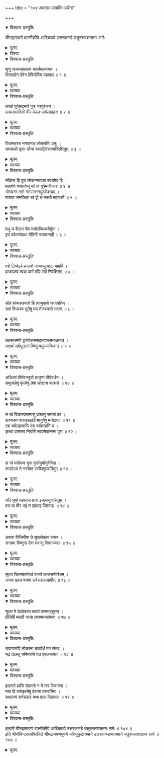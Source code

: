 +++
title = "१०४ अवतार-समाप्ति-प्रर्थना"

+++

<details open><summary>विश्वास-प्रस्तुतिः</summary>

श्रीमद्रामायणे वाल्मीकीये आदिकाव्ये उत्तरकाण्डे चतुरुत्तरशततमः सर्गः
</details>

<details><summary>मूलम्</summary>

श्रीमद्रामायणे वाल्मीकीये आदिकाव्ये उत्तरकाण्डे चतुरुत्तरशततमः सर्गः
</details>

<details><summary>विषयाः</summary>

रुद्रेण रामं प्रति  
तस्य जगत्-सृष्ट्य्-आदि-कर्तृत्व--गुण-वर्णन-पूर्वकं  
रामावतार-प्रयोजन-भूत--रावण-वधस्य  
निर्वृत्तत्वोक्ति-पूर्वक--  
स्वावास-प्रतिनिवर्तन--प्रार्थना-रूप--चतुर्-मुख-संदेश-निवेदने  
तेन तद्-अभ्युपगमः ॥ १ ॥
</details>

<details open><summary>विश्वास-प्रस्तुतिः</summary>

शृणु राजन्महासत्व यदर्थमहमागतः ।  
पितामहेन देवेन प्रेषितोस्मि महाबल ॥ १ ॥
</details>

<details><summary>मूलम्</summary>

शृणु राजन्महासत्व यदर्थमहमागतः ।  
पितामहेन देवेन प्रेषितोस्मि महाबल ॥ १ ॥
</details>

<details><summary>व्याख्या</summary>

येन संदेशः कृतः स पितामह एवेत्याह – पितामहेनेति ॥ १ ॥
</details>

<details open><summary>विश्वास-प्रस्तुतिः</summary>

तवाहं पूर्वसद्भावे पुत्रः परपुरंजय ।  
मायासंभावितो वीर कालः सर्वसमाहरः ॥ २ ॥
</details>

<details><summary>मूलम्</summary>

तवाहं पूर्वसद्भावे पुत्रः परपुरंजय ।  
मायासंभावितो वीर कालः सर्वसमाहरः ॥ २ ॥
</details>

<details><summary>व्याख्या</summary>

अहं च न तापसः किंतु काल इत्याह – तवाहमित्यादि । पूर्वसद्भावे पूर्वजन्मनि अहं तव पुत्रः । सर्वसमाहरः कालरुद्र इति यावत् । परपुरंजयः त्रिपुरसंहारकः । तवाहं पूर्वके भावे पुत्रः परपुरंजय इति च पाठः । केवलं यमस्य पूर्वभावादुत्थितत्वाभावात् मायासंभावितः मायया उत्पादितः ॥ २ ॥
</details>

<details open><summary>विश्वास-प्रस्तुतिः</summary>

पितामहश्च भगवानाह लोकपतिः प्रभुः ।  
समयस्ते कृतः सौम्य स्वाल्ँलोकान्परिरक्षितुम् ॥ ३ ॥
</details>

<details><summary>मूलम्</summary>

पितामहश्च भगवानाह लोकपतिः प्रभुः ।  
समयस्ते कृतः सौम्य स्वाल्ँलोकान्परिरक्षितुम् ॥ ३ ॥
</details>

<details><summary>व्याख्या</summary>

पितामहवाक्यमाह – पितामहश्चेत्यादि । स्वान् ब्रह्मलोकादीन् । परिरक्षितुं ते समयः । स्वलोकं प्राप्तुं समय इत्यर्थः । लोकान्त्संपरिरक्षितुमिति च पाठः ॥ ३ ॥
</details>

<details open><summary>विश्वास-प्रस्तुतिः</summary>

संक्षिप्य हि पुरा लोकान्मायया स्वयमेव हि ।  
महार्णवे शयानोप्नु मां त्वं पूर्वमजीजनः ॥ ४ ॥  
भोगवन्तं ततो नागमनन्तमुदकेशयम् ।  
मायया जनयित्वा त्वं द्वौ च सत्त्वौ महाबलौ ॥ ५ ॥
</details>

<details><summary>मूलम्</summary>

संक्षिप्य हि पुरा लोकान्मायया स्वयमेव हि ।  
महार्णवे शयानोप्नु मां त्वं पूर्वमजीजनः ॥ ४ ॥  
भोगवन्तं ततो नागमनन्तमुदकेशयम् ।  
मायया जनयित्वा त्वं द्वौ च सत्त्वौ महाबलौ ॥ ५ ॥
</details>

<details><summary>व्याख्या</summary>

न केवलं त्वं रक्षकः किंतु संहर्ता स्रष्टा चेत्याह-संक्षिप्येत्यादि । लोकान् चराचरात्मकाः प्रजाः । मायया विचित्रशक्त्या । जनयित्वा । त्वं महाकालाग्निरूपः । सत्त्वौ प्राणिनौ । अजीजन इत्यनुषङ्गः ॥ ४-५ ॥
</details>

<details open><summary>विश्वास-प्रस्तुतिः</summary>

मधु च कैटभं चैव ययोरस्थिचयैर्वृता ।  
इयं पर्वतसंबाधा मेदिनी चाभवन्मही ॥ ६ ॥
</details>

<details><summary>मूलम्</summary>

मधु च कैटभं चैव ययोरस्थिचयैर्वृता ।  
इयं पर्वतसंबाधा मेदिनी चाभवन्मही ॥ ६ ॥
</details>

<details><summary>व्याख्या</summary>

कौ तावित्यत आह -मधुं च कैटभं चैवेति ॥ तत्र मधुः जलोत्पन्नमकारादिवत् मेदःप्रधानः । कैटभस्तु कमठशुक्त्यादिवत् अस्थिप्रधानः । तत्सृष्टिप्रयोजनमाह – ययोरित्यादि । ययोरस्थिचयैर्वृता इयं मही पर्वतसंबाधा सती मेदिनी तन्मेदोयुक्ता । पृषोदरादित्वात्सकारलोपः । अस्थिचयैः शिलापर्वतस्थितिहेतुभूता मेदोमयत्वाद्वृक्षलता -द्युत्पत्तिहेतुर्मृदु प्रदेशाच्चाभूदित्यर्थः ॥ ६ ॥
</details>

<details open><summary>विश्वास-प्रस्तुतिः</summary>

पद्मे दिव्येऽर्कसंकाशे नाभ्यामुत्पाद्य मामपि ।  
प्राजापत्यं त्वया कर्म मयि सर्वं निवेशितम् ॥ ७ ॥
</details>

<details><summary>मूलम्</summary>

पद्मे दिव्येऽर्कसंकाशे नाभ्यामुत्पाद्य मामपि ।  
प्राजापत्यं त्वया कर्म मयि सर्वं निवेशितम् ॥ ७ ॥
</details>

<details><summary>व्याख्या</summary>

मां त्वं पूर्वमजीजन इत्येतद्विवृणोति – पद्म इत्यादि ॥ नाभ्यां वर्तमाने पद्मे नाभिकमले मामुत्पाद्य मयि प्राजापत्यं प्रजापतित्वं निवेशितं । मम प्रजापतित्वं दत्तवानसीत्यर्थः ॥ ७ ॥
</details>

<details open><summary>विश्वास-प्रस्तुतिः</summary>

सोहं संन्यस्तभारो हि त्वामुपासे जगत्पतिम् ।  
रक्षां विधत्स्व भूतेषु मम तेजस्करो भवान् ॥ ८ ॥
</details>

<details><summary>मूलम्</summary>

सोहं संन्यस्तभारो हि त्वामुपासे जगत्पतिम् ।  
रक्षां विधत्स्व भूतेषु मम तेजस्करो भवान् ॥ ८ ॥
</details>

<details><summary>व्याख्या</summary>

त्वयि संन्यस्तभारः अहं त्वामुपासे निरन्तरं चिन्तयामि । भूतेषु मत्सृष्टेषु रक्षां विधत्व ॥ ८ ॥
</details>

<details open><summary>विश्वास-प्रस्तुतिः</summary>

ततस्त्वमपि दुर्धर्षात्तस्माद्भावात्सनातनात् ।  
रक्षार्थं सर्वभूतानां विष्णुत्वमुपजग्मिवान् ॥ ९ ॥
</details>

<details><summary>मूलम्</summary>

ततस्त्वमपि दुर्धर्षात्तस्माद्भावात्सनातनात् ।  
रक्षार्थं सर्वभूतानां विष्णुत्वमुपजग्मिवान् ॥ ९ ॥
</details>

<details><summary>व्याख्या</summary>

ततः मत्कृतभारसमर्पणेन दुर्धर्षात् दुर्ज्ञेयात् सनातनान्नित्यात् भावात् परवासुदेवस्वभावात्सर्वभूतानां रक्षार्थं विष्णुत्वमुपजग्मिवान् प्राप्तवान् । रक्षां विधास्यन्भूतानामिति च पाठः । यद्वा सनातनात्तस्मात् वासुदेवविग्रहात् । अदित्यां विष्णुत्वमुपजग्मिवानित्यर्थः । परवासुदेवस्त्वं प्रथमं ब्रह्मरुद्रमध्ये आदिविष्णुतयावतीर्णो -सीत्यर्थः ॥ ९ ॥
</details>

<details open><summary>विश्वास-प्रस्तुतिः</summary>

अदित्यां वीर्यवान्पुत्रो भ्रातॄणां वीर्यवर्धनः ।  
समुत्पन्नेषु कृत्येषु तेषां साह्याय कल्पसे ॥ १० ॥
</details>

<details><summary>मूलम्</summary>

अदित्यां वीर्यवान्पुत्रो भ्रातॄणां वीर्यवर्धनः ।  
समुत्पन्नेषु कृत्येषु तेषां साह्याय कल्पसे ॥ १० ॥
</details>

<details><summary>व्याख्या</summary>

अथ तस्मादुपेन्द्रावतारमाह-अदित्यामिति ॥ भ्रातॄणां इन्द्रादीनां । वीर्यवर्धनः सन् लोकस्य कृत्येषु रक्षणकार्येषूत्पन्नेषु साह्याय तत्संपादनयोग्यत्वाय । कल्पसे ततोलोकसंरक्षणार्थमुपेन्द्रोऽभूरित्यर्थः ॥ १० ॥
</details>

<details open><summary>विश्वास-प्रस्तुतिः</summary>

स त्वं वित्रास्यमानासु प्रजासु जगतां वर ।  
रावणस्य वधाकाङ्क्षी मानुषेषु मनोदधाः ॥ ११ ॥  
दश वर्षसहस्राणि दश वर्षशतानि च ।  
कृत्वा वासस्य नियतिं स्वयमेवात्मना पुरा ॥ १२ ॥
</details>

<details><summary>मूलम्</summary>

स त्वं वित्रास्यमानासु प्रजासु जगतां वर ।  
रावणस्य वधाकाङ्क्षी मानुषेषु मनोदधाः ॥ ११ ॥  
दश वर्षसहस्राणि दश वर्षशतानि च ।  
कृत्वा वासस्य नियतिं स्वयमेवात्मना पुरा ॥ १२ ॥
</details>

<details><summary>व्याख्या</summary>

एवं महाविष्णुरूपादुपेन्द्रावतारमुक्त्वा पुरस्ताद्रामावतारमाह- स त्वमिति ॥ हे जगतां वर प्रजासु वित्रास्यमानासु सतीषु रावणस्य वधाकाङ्क्षी सन् । स त्वमुज्जास्यमानासु प्रजासु जगतो वरेति च पाठः । आत्मना स्वातंत्र्येण स्वयमेव । पुरा दश वर्षसहस्राणि दश वर्षशतानि च वासस्य नियतिं वासस्य नियमं । कृत्वा । वासस्य नियममिति च पाठः । मानुषेषु मनोधा इति श्लोकद्वयमेकान्वयम् ॥ ११-१२ ॥
</details>

<details open><summary>विश्वास-प्रस्तुतिः</summary>

स त्वं मनोमयः पुत्रः पूर्णायुर्मानुषेष्विह ।  
कालोऽयं ते नरश्रेष्ठ समीपमुपवर्तितुम् ॥ १३ ॥
</details>

<details><summary>मूलम्</summary>

स त्वं मनोमयः पुत्रः पूर्णायुर्मानुषेष्विह ।  
कालोऽयं ते नरश्रेष्ठ समीपमुपवर्तितुम् ॥ १३ ॥
</details>

<details><summary>व्याख्या</summary>

स त्वमुपेन्द्रो भूत्वा यतमानस्त्वं मनोमयः पुत्रः इच्छाकृतदशरथपुत्रभावः । स त्वं पूर्णायुरसि संकल्पितकालस्य निवृत्तत्वादिति भावः । अतो मत्समीपमुपवर्तितुं प्राप्तुमयं कालः समयः॥ १३ ॥
</details>

<details open><summary>विश्वास-प्रस्तुतिः</summary>

यदि भूयो महाराज प्रजा इच्छस्युपासितुम् ।  
वस वा वीर भद्रं त एवमाह पितामहः ॥ १४ ॥
</details>

<details><summary>मूलम्</summary>

यदि भूयो महाराज प्रजा इच्छस्युपासितुम् ।  
वस वा वीर भद्रं त एवमाह पितामहः ॥ १४ ॥
</details>

<details><summary>व्याख्या</summary>

उपासितुं रक्षितुं । तव स्वतन्त्रत्वादिति भावः ॥ १४ ॥
</details>

<details open><summary>विश्वास-प्रस्तुतिः</summary>

अथवा विजिगीषा ते सुरलोकाय राघव ।  
सनाथा विष्णुना देवा भवन्तु विगतज्वराः ॥ १५ ॥
</details>

<details><summary>मूलम्</summary>

अथवा विजिगीषा ते सुरलोकाय राघव ।  
सनाथा विष्णुना देवा भवन्तु विगतज्वराः ॥ १५ ॥
</details>

<details><summary>व्याख्या</summary>

भूलोकं विहाय स्वर्गलोकाय विजिगीषा चेत्तदा विष्णुना पुनर्विष्णुत्वं प्राप्तेन त्वया देवाः सनाथाः सन्तो विगतज्वराः भवन्तु । भवदागमनमेव समस्तदेवसुखकरं स्यादिति भावः ॥ १५ ॥
</details>

<details open><summary>विश्वास-प्रस्तुतिः</summary>

श्रुत्वा पितामहेनोक्तं वाक्यं कालसमीरितम् ।  
राघवः प्रहसन्वाक्यं सर्वसंहारमब्रवीत् ॥ १६ ॥
</details>

<details><summary>मूलम्</summary>

श्रुत्वा पितामहेनोक्तं वाक्यं कालसमीरितम् ।  
राघवः प्रहसन्वाक्यं सर्वसंहारमब्रवीत् ॥ १६ ॥
</details>

<details><summary>व्याख्या</summary>

प्रहसन्निति । स्वयमेवोद्युक्तस्य पितामहोक्त्या प्रहासः । सर्वसंहारं रुद्रम् ॥ १६ ॥
</details>

<details open><summary>विश्वास-प्रस्तुतिः</summary>

श्रुत्वा मे देवदेवस्य वाक्यं परममद्भुतम् ।  
प्रीतिर्हि महती जाता तवागमनसंभवा ॥ १७ ॥
</details>

<details><summary>मूलम्</summary>

श्रुत्वा मे देवदेवस्य वाक्यं परममद्भुतम् ।  
प्रीतिर्हि महती जाता तवागमनसंभवा ॥ १७ ॥
</details>

<details><summary>व्याख्या</summary>

तवागमनसंभवा प्रीतिर्महती जायत इति योज्यम् ॥ १७ ॥
</details>

<details open><summary>विश्वास-प्रस्तुतिः</summary>

त्रयाणामपि लोकानां कार्यार्थं मम संभवः ।  
भद्रं तेऽस्तु गमिष्यामि यत एवाहमागतः ॥ १८ ॥
</details>

<details><summary>मूलम्</summary>

त्रयाणामपि लोकानां कार्यार्थं मम संभवः ।  
भद्रं तेऽस्तु गमिष्यामि यत एवाहमागतः ॥ १८ ॥
</details>

<details><summary>व्याख्या</summary>

एवं पितामहसन्देशं श्रुत्वा प्रतिसन्देशमाह-त्रयाणामित्यादि ॥ यत एवाहमागतः तदेव स्थानं गमिष्यामि ॥ १८ ॥
</details>

<details open><summary>विश्वास-प्रस्तुतिः</summary>

हृद्गतो ह्यसि संप्राप्तो न मे तत्र विचारणा ।  
मया हि सर्वकृत्येषु देवानां वशवर्तिना ।  
स्थातव्यं सर्वसंहार यथा ह्याह पितामहः ॥ १९ ॥
</details>

<details><summary>मूलम्</summary>

हृद्गतो ह्यसि संप्राप्तो न मे तत्र विचारणा ।  
मया हि सर्वकृत्येषु देवानां वशवर्तिना ।  
स्थातव्यं सर्वसंहार यथा ह्याह पितामहः ॥ १९ ॥
</details>

<details><summary>व्याख्या</summary>

हृद्गतो मम संप्राप्तः । मम हृदि यद्वर्तते तदेव पितामहेन प्रेषितमित्यर्थः । अत्र गमने विषये मे विचारणा नास्ति । ब्रह्मयाच्ञयैव ममात्रावतरणमित्याह-मया हीति । देवानां वशवर्तिना भक्तपरतन्त्रेण मया पितामहो देवेष्वन्यतमः यथाह तथा मया सर्वकृत्येषु स्थितिगमनादिषु स्थातव्यं । तन्नातिक्रमणीयमित्यर्थः । अनेन ब्रह्मणः सृज्यत्वकथनात्परतत्त्वशङ्का निवृत्ता ॥ १९ ॥
</details>

<details open><summary>विश्वास-प्रस्तुतिः</summary>

इत्यार्षे श्रीमद्रामायणे वाल्मीकीये आदिकाव्ये उत्तरकाण्डे चतुरुत्तरशततमः सर्गः ॥ १०४ ॥  
इति श्रीगोविन्दराजविरचिते श्रीमद्रामयणभूषणे मणिमुकुटाख्याने उत्तरकाण्डव्याख्याने चतुरुत्तरशततमः सर्गः ॥ १०४ ॥
</details>

<details><summary>मूलम्</summary>

इत्यार्षे श्रीमद्रामायणे वाल्मीकीये आदिकाव्ये उत्तरकाण्डे चतुरुत्तरशततमः सर्गः ॥ १०४ ॥  
इति श्रीगोविन्दराजविरचिते श्रीमद्रामयणभूषणे मणिमुकुटाख्याने उत्तरकाण्डव्याख्याने चतुरुत्तरशततमः सर्गः ॥ १०४ ॥
</details>

